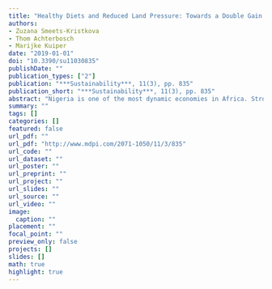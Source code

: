 ```yaml
---
title: "Healthy Diets and Reduced Land Pressure: Towards a Double Gain for Future Food Systems in Nigeria"
authors: 
- Zuzana Smeets-Kristkova
- Thom Achterbosch
- Marijke Kuiper
date: "2019-01-01"
doi: "10.3390/su11030835"
publishDate: ""
publication_types: ["2"]
publication: "***Sustainability***, 11(3), pp. 835"
publication_short: "***Sustainability***, 11(3), pp. 835"
abstract: "Nigeria is one of the most dynamic economies in Africa. Strong GDP and population growth coupled with urbanization trends place tremendous pressures on natural resources and the food systems that are dependent on them. Understanding the impact of these mega trends is important to identify key leverage points for navigating towards improved nutrition and food security in Nigeria. This paper contributes to the Foresight Project of the Food Systems for Healthier Diets which aims to analyse how the food system in Nigeria is expected to transform in the next decades, and to identify the leverage points for making sure that the transformation contributes to balanced consumer diets. For the food systems foresight, a well-established global economy-wide model, MAGNET, is applied that enables to capture the interlinkages among different food industry players in one consistent framework. By linking MAGNET to the GENUS nutritional database, it is further possible to relate the developments occurring on a macro-level with detailed macro and micronutrient consumption. Model projections suggest that a process of intensification of agriculture in combination with land substitution appears critical for the evolution of food and nutrition security, and for shifts towards healthy diets for the population. Intensification results in greater diversity of the production systems, which in turn cascades into positive effects on the diversity in the food supply and better food security outcomes."
summary: ""
tags: []
categories: []
featured: false
url_pdf: ""
url_pdf: "http://www.mdpi.com/2071-1050/11/3/835"
url_code: ""
url_dataset: ""
url_poster: ""
url_preprint: ""
url_project: ""
url_slides: ""
url_source: ""
url_video: ""
image: 
  caption: ""
placement: ""
focal_point: ""
preview_only: false
projects: []
slides: []
math: true
highlight: true
---
```

